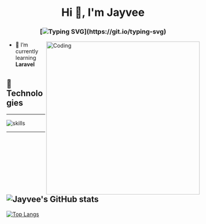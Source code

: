 <h1 align="center">
Hi 👋, I'm Jayvee
</h1>

<h3 align="center">

[![Typing SVG](https://readme-typing-svg.herokuapp.com?font=Fira+Code&pause=1000&color=00FF00&width=790&lines=Start+to+learn+and+love+programming...;)](https://git.io/typing-svg)

</h3>

<img align="right" alt="Coding" width="400" src="https://media.giphy.com/media/yYSSBtDgbbRzq/giphy.gif">

- 🌱 I’m currently learning **Laravel**


## 🔧 Technologies
---
![skills](https://skillicons.dev/icons?i=html,css,js,php,laravel,nodejs,vue,nuxtjs,bootstrap,mysql,md,git,github,stackoverflow,vscode&theme=light)

---

![Jayvee's GitHub stats](https://github-readme-stats.vercel.app/api?username=kuyaJayvee&show_icons=true&theme=synthwave)
---
[![Top Langs](https://github-readme-stats.vercel.app/api/top-langs/?username=kuyaJayvee&hide_progress=false)](https://github.com/anuraghazra/github-readme-stats)
